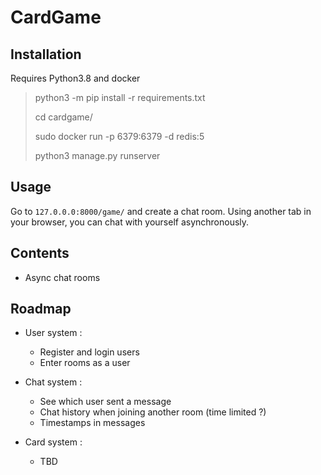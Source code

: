 # CardGame

## Installation

Requires Python3.8 and docker
> python3 -m pip install -r requirements.txt
> 
> cd cardgame/
> 
> sudo docker run -p 6379:6379 -d redis:5
> 
> python3 manage.py runserver

## Usage

Go to `127.0.0.0:8000/game/` and create a chat room. Using another 
tab in your browser, you can chat with yourself asynchronously.

## Contents

- Async chat rooms

## Roadmap

- User system : 
  - Register and login users
  - Enter rooms as a user


- Chat system : 
  - See which user sent a message
  - Chat history when joining another room (time limited ?)
  - Timestamps in messages


- Card system : 
  - TBD